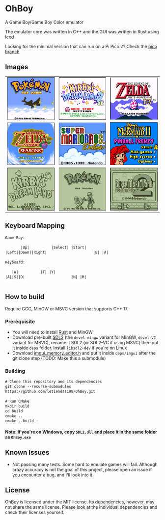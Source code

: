 # OhBoy

A Game Boy/Game Boy Color emulator

The emulator core was written in C++ and the GUI was written in Rust using Iced

Looking for the minimal version that can run on a Pi Pico 2? Check the [pico branch](https://github.com/letiendat198/OhBoy/tree/pico)

## Images

|                        |                        |                        |
|------------------------|------------------------|------------------------|
| ![](images/image1.png) | ![](images/image2.png) | ![](images/image3.png) |
| ![](images/image4.png) | ![](images/image5.png) | ![](images/image6.png) | 
| ![](images/image7.png) | ![](images/image8.png) | ![](images/image9.png) | 

## Keyboard Mapping
```
Game Boy:

       |Up|          |Select| |Start| 
|Left||Down||Right|                     |B| |A|

Keyboard:

   |W|          |T| |Y| 
|A||S||D|                     |N| |M|
      
```

## How to build
Require GCC, MinGW or MSVC version that supports C++ 17.
### Prerequisite
- You will need to install [Rust](https://www.rust-lang.org/tools/install) and MinGW
- Download pre-built [SDL2](https://github.com/libsdl-org/SDL/releases/tag/release-2.30.8) (the `devel-mingw` variant for MinGW, `devel-VC` variant for MSVC), 
rename it SDL2 (or SDL2-VC if using MSVC) then put it inside `deps` folder.  Install `libsdl2-dev` if you're on Linux
- Download [imgui_memory_editor.h](https://raw.githubusercontent.com/ocornut/imgui_club/refs/heads/main/imgui_memory_editor/imgui_memory_editor.h) 
and put it inside `deps/imgui` after the git clone step (TODO: Make this a submodule)
### Building
```
# Clone this repository and its dependencies
git clone --recurse-submodules https://github.com/letiendat198/OhBoy.git

# Run CMake
mkdir build
cd build
cmake .. 
cmake --build .
```

#### Note: If you're on Windows, copy `SDL2.dll` and place it in the same folder as `OhBoy.exe`

## Known Issues

- Not passing many tests. Some hard to emulate games will fail. Although crazy accuracy is not
the goal of this project, please open an issue if you encounter a bug, and I'll look into it.

## License

OhBoy is licensed under the MIT license. Its dependencies, however, may not share the same license. Please look at the individual
dependencies and check their licenses yourself.